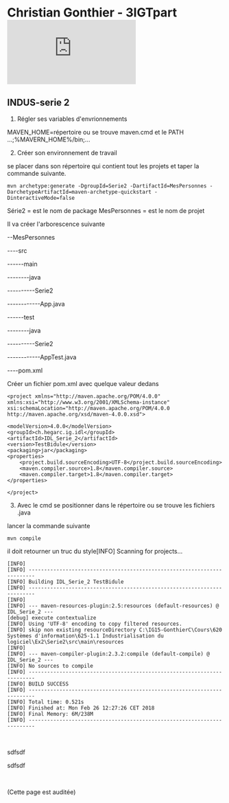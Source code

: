# **Christian Gonthier - 3IGTpart**![](http://bgg.kicks-ass.org/trackacces/parimage.php?image=hearc-long-detoure.png&cours=GES-DP180219-INDUS-serie-2)

## INDUS-serie 2

1. Régler ses variables d'envrionnements

MAVEN_HOME=répertoire ou se trouve maven.cmd
et le PATH ...;%MAVERN_HOME%/bin;...

2. Créer son environnement de travail

se placer dans son répertoire qui contient tout les projets et taper la commande suivante.

```
mvn archetype:generate -DgroupId=Serie2 -DartifactId=MesPersonnes -DarchetypeArtifactId=maven-archetype-quickstart -DinteractiveMode=false
```

Série2 = est le nom de package
MesPersonnes = est le nom de projet

Il va créer l'arborescence suivante

--MesPersonnes

----src

------main

--------java

----------Serie2

------------App.java

------test

--------java

----------Serie2

------------AppTest.java

----pom.xml



















































Créer un fichier pom.xml avec quelque valeur dedans<?xml version="1.0" encoding="UTF-8"?>

```
<project xmlns="http://maven.apache.org/POM/4.0.0" xmlns:xsi="http://www.w3.org/2001/XMLSchema-instance" xsi:schemaLocation="http://maven.apache.org/POM/4.0.0 http://maven.apache.org/xsd/maven-4.0.0.xsd">

<modelVersion>4.0.0</modelVersion>
<groupId>ch.hegarc.ig.idl</groupId>
<artifactId>IDL_Serie_2</artifactId>
<version>TestBidule</version>
<packaging>jar</packaging>
<properties>
    <project.build.sourceEncoding>UTF-8</project.build.sourceEncoding>
    <maven.compiler.source>1.8</maven.compiler.source>
    <maven.compiler.target>1.8</maven.compiler.target>
</properties>

</project>
```
3. Avec le cmd se positionner dans le répertoire ou se trouve les fichiers .java

lancer la commande suivante

```
mvn compile
```

il doit retourner un truc du style[INFO] Scanning for projects...

```
[INFO]
[INFO] ------------------------------------------------------------------------
[INFO] Building IDL_Serie_2 TestBidule
[INFO] ------------------------------------------------------------------------
[INFO]
[INFO] --- maven-resources-plugin:2.5:resources (default-resources) @ IDL_Serie_2 ---
[debug] execute contextualize
[INFO] Using 'UTF-8' encoding to copy filtered resources.
[INFO] skip non existing resourceDirectory C:\IG15-GonthierC\Cours\620 Systèmes d'information\625-1.1 Industrialisation du logiciel\Ex2\Serie2\src\main\resources
[INFO]
[INFO] --- maven-compiler-plugin:2.3.2:compile (default-compile) @ IDL_Serie_2 ---
[INFO] No sources to compile
[INFO] ------------------------------------------------------------------------
[INFO] BUILD SUCCESS
[INFO] ------------------------------------------------------------------------
[INFO] Total time: 0.521s
[INFO] Finished at: Mon Feb 26 12:27:26 CET 2018
[INFO] Final Memory: 6M/238M
[INFO] ------------------------------------------------------------------------
```

​

sdfsdf

sdfsdf

​

(Cette page est auditée)